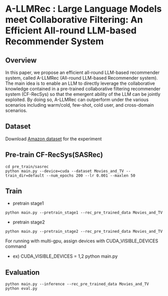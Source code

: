 # A-LLMRec : Large Language Models meet Collaborative Filtering: An Efficient All-round LLM-based Recommender System

## Overview
In this paper, we propose an efficient all-round LLM-based recommender system, called A-LLMRec (All-round LLM-based Recommender system). The main idea is to enable an LLM to directly leverage the collaborative knowledge contained in a pre-trained collaborative filtering recommender system (CF-RecSys) so that the emergent ability of the LLM can be jointly exploited. By doing so, A-LLMRec can outperform under the various scenarios including warm/cold, few-shot, cold user, and cross-domain scenarios.

## Dataset
Download [Amazon dataset](https://jmcauley.ucsd.edu/data/amazon/) for the experiment
  
## Pre-train CF-RecSys(SASRec)
```
cd pre_train/sasrec
python main.py --device=cuda --dataset Movies_and_TV --train_dir=default --num_epochs 200 --lr 0.001 --maxlen 50
```

## Train
- pretrain stage1
```
python main.py --pretrain_stage1 --rec_pre_trained_data Movies_and_TV
```

- pretrain stage2
```
python main.py --pretrain_stage2 --rec_pre_trained_data Movies_and_TV
```

For running with multi-gpu, assign devices with CUDA_VISIBLE_DEVICES command
- ex) CUDA_VISIBLE_DEVICES = 1,2 python main.py
  


## Evaluation

```
python main.py --inference --rec_pre_trained_data Movies_and_TV
python eval.py
```
